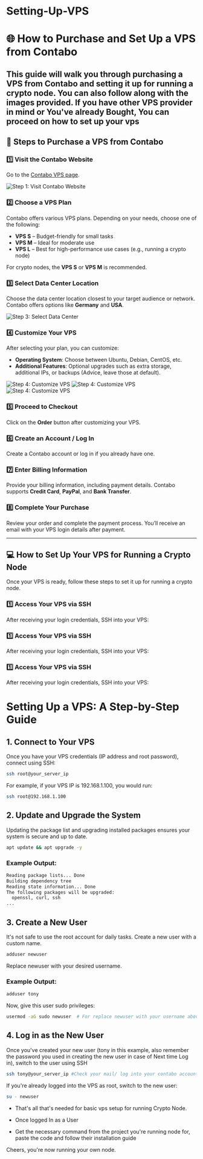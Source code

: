 # Setting-Up-VPS
# 🌐 How to Purchase and Set Up a VPS from Contabo

This guide will walk you through purchasing a VPS from Contabo and setting it up for running a crypto node. You can also follow along with the images provided.
If you have other VPS provider in mind or You've already Bought, You can proceed on how to set up your vps
---

## 🎯 Steps to Purchase a VPS from Contabo

### 1️⃣ **Visit the Contabo Website**  
Go to the [Contabo VPS page](https://contabo.com/en/vps/).

![Step 1: Visit Contabo Website](images/Screenshot_20250308_113742.png)

### 2️⃣ **Choose a VPS Plan**  
Contabo offers various VPS plans. Depending on your needs, choose one of the following:
- **VPS S** – Budget-friendly for small tasks
- **VPS M** – Ideal for moderate use
- **VPS L** – Best for high-performance use cases (e.g., running a crypto node)

For crypto nodes, the **VPS S** or **VPS M** is recommended.


### 3️⃣ **Select Data Center Location**  
Choose the data center location closest to your target audience or network. Contabo offers options like **Germany** and **USA**.

![Step 3: Select Data Center](images/Screenshot_20250308_113845.png)

### 4️⃣ **Customize Your VPS**  
After selecting your plan, you can customize:
- **Operating System**: Choose between Ubuntu, Debian, CentOS, etc.
- **Additional Features**: Optional upgrades such as extra storage, additional IPs, or backups (Advice, leave those at default).

![Step 4: Customize VPS](images/Screenshot_20250308_113946.png)
![Step 4: Customize VPS](images/Screenshot_20250308_114214.png)
![Step 4: Customize VPS](images/Screenshot_20250308_114345.png)

### 5️⃣ **Proceed to Checkout**  
Click on the **Order** button after customizing your VPS.


### 6️⃣ **Create an Account / Log In**  
Create a Contabo account or log in if you already have one.



### 7️⃣ **Enter Billing Information**  
Provide your billing information, including payment details. Contabo supports **Credit Card**, **PayPal**, and **Bank Transfer**.

### 8️⃣ **Complete Your Purchase**  
Review your order and complete the payment process. You’ll receive an email with your VPS login details after payment.

---

## 💻 How to Set Up Your VPS for Running a Crypto Node

Once your VPS is ready, follow these steps to set it up for running a crypto node.

### 1️⃣ **Access Your VPS via SSH**  
After receiving your login credentials, SSH into your VPS:

### 1️⃣ **Access Your VPS via SSH**  
After receiving your login credentials, SSH into your VPS:

### 1️⃣ **Access Your VPS via SSH**  
After receiving your login credentials, SSH into your VPS:


# Setting Up a VPS: A Step-by-Step Guide  

## 1. Connect to Your VPS  

Once you have your VPS credentials (IP address and root password), connect using SSH:  

```sh
ssh root@your_server_ip
```

For example, if your VPS IP is 192.168.1.100, you would run:
```sh
ssh root@192.168.1.100
```
## 2. Update and Upgrade the System
Updating the package list and upgrading installed packages ensures your system is secure and up to date.

```sh
apt update && apt upgrade -y 
```
### Example Output:

```sh
Reading package lists... Done
Building dependency tree       
Reading state information... Done
The following packages will be upgraded:
  openssl, curl, ssh
...

```

## 3. Create a New User
It's not safe to use the root account for daily tasks. Create a new user with a custom name.

```sh
adduser newuser

```
Replace newuser with your desired username.

### Example Output:
```sh
adduser tony
```

Now, give this user sudo privileges:

```sh
usermod -aG sudo newuser  # For replace newuser with your username above
```
## 4. Log in as the New User
Once you've created your new user (tony in this example, also remember the password you used in creating the new user in case of Next time Log in), switch to the user using SSH

```sh
ssh tony@your_server_ip #Check your mail/ log into your contabo account to get your server IP address

```

If you're already logged into the VPS as root, switch to the new user:

```sh
su - newuser

```
- That's all that's needed for basic vps setup for running Crypto Node.

- Once logged In as a User

- Get the necessary command from the project you're running node for, paste the code and follow their installation guide

Cheers, you're now running your own node.

